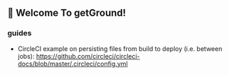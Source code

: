 ## 🚀 Welcome To getGround!



### guides

- CircleCI example on persisting files from build to deploy (i.e. between jobs): https://github.com/circleci/circleci-docs/blob/master/.circleci/config.yml
